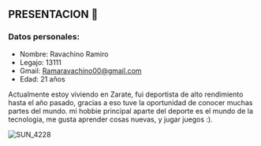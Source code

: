 
## PRESENTACION 👋
<h3>Datos personales:</h3>

* Nombre: Ravachino Ramiro  
* Legajo: 13111
* Gmail: Ramaravachino00@gmail.com
* Edad: 21 años

Actualmente estoy viviendo en Zarate, fui deportista de alto rendimiento hasta el año pasado, gracias a eso tuve la oportunidad de conocer muchas partes del mundo.
mi hobbie principal aparte del deporte es el mundo de la tecnologia, me gusta aprender cosas nuevas, y jugar juegos :).

![SUN_4228](https://user-images.githubusercontent.com/127435158/227220974-2456e05f-6eb1-4d86-8acc-e62ee03b4941.JPEG)
